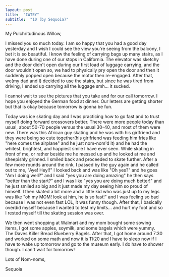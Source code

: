 ```yaml
---
layout: post
title:  "IWTEY"
subtitle:  "10 (by Sequoia)"
---
```

<!--more-->
My Pulchritudinous Willow,

I missed you so much today. I am so happy that you had a good day yesterday and I wish I could see the view you're seeing from the balcony, I bet it is so beautiful. I know the feeling of carrying bags up many stairs, as I have done during one of our stops in California. The elevator was sketchy and the door didn't open during our first load of luggage carrying, and the door wouldn't open so, we had to physically pry open the door and then it suddenly popped open because the motor then re-engaged. After that, we(my dad and I) decided to use the stairs, but since he was tired from driving, I ended up carrying all the luggage smh... it sucked. 

I cannot wait to see the pictures that you take and for our call tomorrow. I hope you enjoyed the German food at dinner. Our letters are getting shorter but that is okay because tomorrow is gonna be fun. 

Today was ice skating day and I was practicing how to go fast and to trust myself doing forward crossovers better. There were more people today than usual, about 50-70 people versus the usual 30-40, and most of them were new. There was this African guy skating and he was with his girlfriend and they were being so cute together(his girlfriend was feeding him fries like "here comes the airplane" and he just nom-nom'd it) and he had the whitest, brightest, and happiest smile I have ever seen. While skating in front of me, or rather beside me he messed up and he looked at me and sheepishly grinned. I smiled back and proceeded to skate further. After a few more rounds around the rink, I passed by the guy again and he called out to me, "Aye! Hey!!" I looked back and was like "Oh yes?" and he goes "Am I doing well?" and I said "yes you are doing amazing" he then says "better than the start?" and I was like "yes you are doing much better!" and he just smiled so big and it just made my day seeing him so proud of himself. I then skated a bit more and a little kid who was just up to my legs was like "oh my MOM! look at him, he is so fast!" and I was feeling so bad because I was not even fast LOL, it was funny though. After that, I basically overdid myself because I wanted to test my limits... and hurt my foot and so I rested myself till the skating session was over. 

We then went shopping at Walmart and my mom bought some sowing items, I got some apples, soymilk, and some bagels which were yummy. The Daves Killer Bread Blueberry Bagels. After that, I got home around 7:30 and worked on some math and now it is 11:20 and I have to sleep now if I have to wake up tomorrow and go to the museum early. I do have to shower though. I can't wait for tomorrow!

Lots of Nom-noms, 

Sequoia
